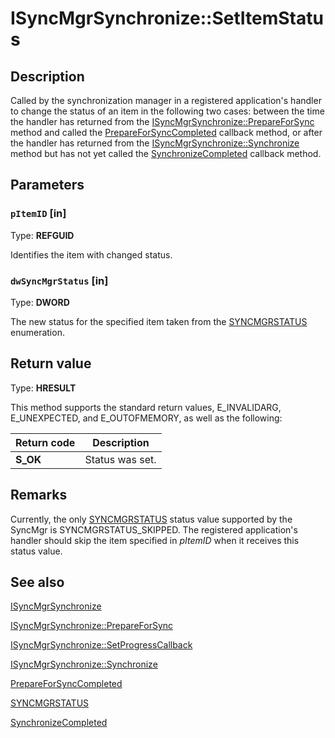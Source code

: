 # ISyncMgrSynchronize::SetItemStatus

## Description

Called by the synchronization manager in a registered application's handler to change the status of an item in the following two cases: between the time the handler has returned from the [ISyncMgrSynchronize::PrepareForSync](https://learn.microsoft.com/windows/desktop/api/mobsync/nf-mobsync-isyncmgrsynchronize-prepareforsync) method and called the
[PrepareForSyncCompleted](https://learn.microsoft.com/windows/desktop/api/mobsync/nf-mobsync-isyncmgrsynchronizecallback-prepareforsynccompleted) callback method, or after the handler has returned from the [ISyncMgrSynchronize::Synchronize](https://learn.microsoft.com/windows/desktop/api/mobsync/nf-mobsync-isyncmgrsynchronize-synchronize) method but has not yet called the [SynchronizeCompleted](https://learn.microsoft.com/windows/desktop/api/mobsync/nf-mobsync-isyncmgrsynchronizecallback-synchronizecompleted) callback method.

## Parameters

### `pItemID` [in]

Type: **REFGUID**

Identifies the item with changed status.

### `dwSyncMgrStatus` [in]

Type: **DWORD**

The new status for the specified item taken from the
[SYNCMGRSTATUS](https://learn.microsoft.com/windows/desktop/api/mobsync/ne-mobsync-syncmgrstatus) enumeration.

## Return value

Type: **HRESULT**

This method supports the standard return values, E_INVALIDARG, E_UNEXPECTED, and E_OUTOFMEMORY, as well as the following:

| Return code | Description |
| --- | --- |
| **S_OK** | Status was set. |

## Remarks

Currently, the only [SYNCMGRSTATUS](https://learn.microsoft.com/windows/desktop/api/mobsync/ne-mobsync-syncmgrstatus) status value supported by the SyncMgr is SYNCMGRSTATUS_SKIPPED. The registered application's handler should skip the item specified in *pItemID* when it receives this status value.

## See also

[ISyncMgrSynchronize](https://learn.microsoft.com/windows/desktop/api/mobsync/nn-mobsync-isyncmgrsynchronize)

[ISyncMgrSynchronize::PrepareForSync](https://learn.microsoft.com/windows/desktop/api/mobsync/nf-mobsync-isyncmgrsynchronize-prepareforsync)

[ISyncMgrSynchronize::SetProgressCallback](https://learn.microsoft.com/windows/desktop/api/mobsync/nf-mobsync-isyncmgrsynchronize-setprogresscallback)

[ISyncMgrSynchronize::Synchronize](https://learn.microsoft.com/windows/desktop/api/mobsync/nf-mobsync-isyncmgrsynchronize-synchronize)

[PrepareForSyncCompleted](https://learn.microsoft.com/windows/desktop/api/mobsync/nf-mobsync-isyncmgrsynchronizecallback-prepareforsynccompleted)

[SYNCMGRSTATUS](https://learn.microsoft.com/windows/desktop/api/mobsync/ne-mobsync-syncmgrstatus)

[SynchronizeCompleted](https://learn.microsoft.com/windows/desktop/api/mobsync/nf-mobsync-isyncmgrsynchronizecallback-synchronizecompleted)